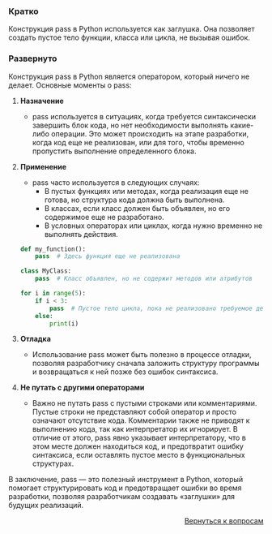 ### Кратко

Конструкция pass в Python используется как заглушка. Она позволяет создать пустое тело функции, класса или цикла, не
вызывая ошибок.

### Развернуто

Конструкция pass в Python является оператором, который ничего не делает. Основные моменты о pass:

1. **Назначение**
    - pass используется в ситуациях, когда требуется синтаксически завершить блок кода, но нет необходимости выполнять
      какие-либо операции. Это может происходить на этапе разработки, когда код еще не реализован, или для того,
      чтобы временно пропустить выполнение определенного блока.

2. **Применение**
    - pass часто используется в следующих случаях:
        - В пустых функциях или методах, когда реализация еще не готова, но структура кода должна быть выполнена.
        - В классах, если класс должен быть объявлен, но его содержимое еще не разработано.
        - В условных операторах или циклах, когда нужно временно не выполнять действия.
    ```python
    def my_function():
        pass  # Здесь функция еще не реализована

    class MyClass:
        pass  # Класс объявлен, но не содержит методов или атрибутов

    for i in range(5):
        if i < 3:
            pass  # Пустое тело цикла, пока не реализовано требуемое действие
        else:
            print(i)
    ```

3. **Отладка**
    - Использование pass может быть полезно в процессе отладки, позволяя разработчику сначала заложить структуру
      программы и возвращаться к ней позже без ошибок синтаксиса.

4. **Не путать с другими операторами**
    - Важно не путать pass с пустыми строками или комментариями. Пустые строки не представляют собой оператор и просто
      означают отсутствие кода. Комментарии также не приводят к выполнению кода, так как интерпретатор их игнорирует.
      В отличие от этого, pass явно указывает интерпретатору, что в этом месте должен находиться код, и предотвратит
      ошибку синтаксиса, если оставлять пустое место в функциональных структурах.

В заключение, pass — это полезный инструмент в Python, который помогает структурировать код и предотвращает ошибки во
время разработки, позволяя разработчикам создавать «заглушки» для будущих реализаций.

<div align="right">

[Вернуться к вопросам](../Вопросы.md)

</div>
